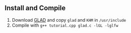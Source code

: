 ## Install and Compile
1. Download [GLAD](https://glad.dav1d.de/) and copy `glad` and `KHM` in `/usr/include`
2. Compile with `g++ tutorial.cpp glad.c -lGL -lglfw`